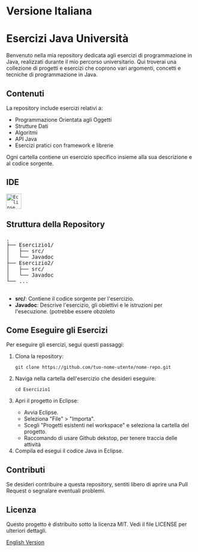    <h1 id="italianVersion">Versione Italiana</h1>
    <h1>Esercizi Java Università</h1>
    <p>Benvenuto nella mia repository dedicata agli esercizi di programmazione in Java, realizzati durante il mio percorso universitario. Qui troverai una collezione di progetti e esercizi che coprono vari argomenti, concetti e tecniche di programmazione in Java.</p>
    <h2>Contenuti</h2>
    <p>La repository include esercizi relativi a:</p>
    <ul>
        <li>Programmazione Orientata agli Oggetti</li>
        <li>Strutture Dati</li>
        <li>Algoritmi</li>
        <li>API Java</li>
        <li>Esercizi pratici con framework e librerie</li>
    </ul>
    <p>Ogni cartella contiene un esercizio specifico insieme alla sua descrizione e al codice sorgente.</p>
    <h2>IDE</h2>
    <code><img alt="Eclipse" width="40px" src="https://cdn.freebiesupply.com/logos/large/2x/eclipse-11-logo-png-transparent.png"/></code>
    <h2>Struttura della Repository</h2>
    <pre>.
├── Esercizio1/
│   ├── src/
│   └── Javadoc
├── Esercizio2/
│   ├── src/
│   └── Javadoc
└── ...
    </pre>
    <ul>
        <li><strong>src/</strong>: Contiene il codice sorgente per l'esercizio.</li>
        <li><strong>Javadoc</strong>: Descrive l'esercizio, gli obiettivi e le istruzioni per l'esecuzione. (potrebbe essere obzoleto</li>
    </ul>
    <h2>Come Eseguire gli Esercizi</h2>
    <p>Per eseguire gli esercizi, segui questi passaggi:</p>
    <ol>
        <li>Clona la repository:</li>
        <pre><code>git clone https://github.com/tuo-nome-utente/nome-repo.git</code></pre>
        <li>Naviga nella cartella dell'esercizio che desideri eseguire:</li>
        <pre><code>cd Esercizio1</code></pre>
        <li>Apri il progetto in Eclipse:</li>
        <ul>
            <li>Avvia Eclipse.</li>
            <li>Seleziona "File" &gt; "Importa".</li>
            <li>Scegli "Progetti esistenti nel workspace" e seleziona la cartella del progetto.</li>
            <li>Raccomando di usare Github dekstop, per tenere traccia delle attività</li>
        </ul>
        <li>Compila ed esegui il codice Java in Eclipse.</li>
    </ol>
    <h2>Contributi</h2>
    <p>Se desideri contribuire a questa repository, sentiti libero di aprire una Pull Request o segnalare eventuali problemi.</p>
    <h2>Licenza</h2>
    <p>Questo progetto è distribuito sotto la licenza MIT. Vedi il file LICENSE per ulteriori dettagli.</p>
    <p><a href="./README_English.md">English Version</a></p>
